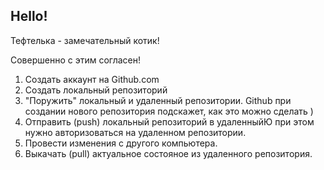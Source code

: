 ## Hello!

Тефтелька - замечательный котик!

Совершенно с этим согласен!

1. Создать аккаунт на Github.com
2. Создать локальный репозиторий
3. "Поружить" локальный и удаленный репозитории. Github при создании нового репозитория подскажет, как это можно сделать )
4. Отправить (push) локальный репозиторий в удаленныйЮ при этом нужно авторизоваться на удаленном репозитории.
5. Провести изменения с другого компьютера.
6. Выкачать (pull) актуальное состояное из удаленного репозитория.